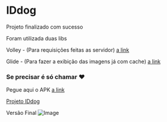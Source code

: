 # IDdog

Projeto finalizado com sucesso

Foram utilizada duas libs

Volley - (Para requisições feitas as servidor)
[a link](https://developer.android.com/training/volley)

Glide - (Para fazer a exibição das imagens já com cache)
[a link](http://bumptech.github.io/glide/doc/download-setup.html)

### Se precisar é só chamar :heart:
Pegue aqui o APK
[a link](iddog.apk)

[Projeto IDdog](/IDdog)

Versão Final
![Image](appidwall-v3.gif)
